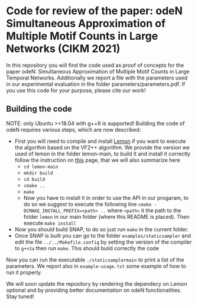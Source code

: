 # Code for review of the paper: odeN Simultaneous Approximation of Multiple Motif Counts in Large Networks (CIKM 2021)

In this repository you will find the code used as proof of concepts for the paper odeN: Simultaneous Approximation of Multiple Motif Counts in Large Temporal Networks. 
Additionally we report a file with the parameters used in our experimental evaluation in the folder parameters/parameters.pdf.
If you use this code for your purpose, please cite our work!

## Building the code
NOTE: only Ubuntu >=18.04 with g++9 is supported!
Building the code of odeN requires various steps, which are now described:

- First you will need to compile and install [Lemon](https://lemon.cs.elte.hu/trac/lemon) if you want to execute the algorthm based on the VF2++ algorithm. We provide the version we used of lemon in the folder lemon-main, to build it and install it correctly follow the instruction on [this](https://lemon.cs.elte.hu/trac/lemon/wiki/InstallLinux) page, that we will also summarize here
    - ```cd lemon-main```
	- ```mkdir build```
    - ```cd build```
    - ```cmake ..```
    - ```make```
    - Now you have to install it in order to use the API in our progaram, to do so we suggest to execute the following line ```cmake -DCMAKE_INSTALL_PREFIX=<path> ..``` where ```<path>``` it the path to the folder ```lemon``` in our main folder (where this README is placed). Then execute ```make install```
- Now you should build SNAP, to do so just run ```make``` in the current folder.
- Once SNAP is built you can go to the folder ```examples/staticsampler``` and edit the file ```../../Makefile.config``` by setting the version of the compiler to ```g++2a``` then run ```make```. This should build correctly the code

Now you can run the executable ```./staticsamplermain``` to print a list of the parameters. We report also in ```example-usage.txt``` some example of how to run it properly.

We will soon update the repository by rendering the dependecy on Lemon optional and by providing better documentation on odeN functionalities. Stay tuned!
